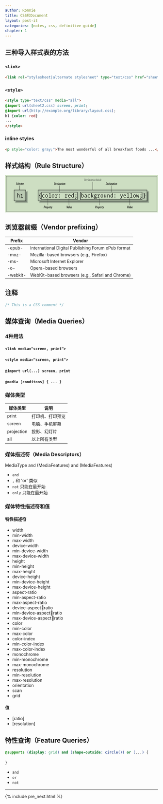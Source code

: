 ```yaml
---
author: Ronnie
title: CSS和Document
layout: post-it
categories: [notes, css, definitive-guide]
chapter: 1
---
```


## 三种导入样式表的方法

### `<link>`

```html
<link rel="stylesheet|alternate stylesheet" type="text/css" href="sheet1.css" title="Default Layout">
```

### `<style>`

```html
<style type="text/css" media="all">
@import url(sheet2.css) screen, print;
@import url(http://example.org/library/layout.css);
h1 {color: red}
...
</style>
```

### inline styles

```html
<p style="color: gray;">The most wonderful of all breakfast foods ...</p>
```

## 样式结构（Rule Structure）

![rule-structure](/assets/images/CSS-The-Definitive-Guide-4h/rule-structure.png)

## 浏览器前缀（Vendor prefixing）

Prefix   | Vendor
---      | ---
-epub-   | International Digital Publishing Forum ePub format
-moz-    | Mozilla-based browsers (e.g., Firefox)
-ms-     | Microsoft Internet Explorer
-o-      | Opera-based browsers
-webkit- | WebKit-based browsers (e.g., Safari and Chrome)

## 注释

```css
/* This is a CSS comment */
```

## 媒体查询（Media Queries）

### 4种用法

#### `<link media="screen, print">`
#### `<style media="screen, print">`
#### `@import url(...) screen, print`
#### `@media [conditons] { ... }`

### 媒体类型

媒体类型 | 说明
---     | ---
print   | 打印机、打印预览
screen  | 电脑、手机屏幕
projection | 投影、幻灯片
all     | 以上所有类型

### 媒体描述符（Media Descriptors）

MediaType and (MediaFeatures) and (MediaFeatures)

- `and`
- `,` 和 'or' 类似
- `not` 只能在最开始
- `only` 只能在最开始

### 媒体特性描述符和值

#### 特性描述符

- width
- min-width
- max-width
- device-width
- min-device-width
- max-device-width
- height
- min-height
- max-height
- device-height
- min-device-height
- max-device-height
- aspect-ratio
- min-aspect-ratio
- max-aspect-ratio
- device-aspectratio
- min-device-aspectratio
- max-device-aspectratio
- color
- min-color
- max-color
- color-index
- min-color-index
- max-color-index
- monochrome
- min-monochrome
- max-monochrome
- resolution
- min-resolution
- max-resolution
- orientation
- scan
- grid

#### 值

- [ratio]
- [resolution]

## 特性查询（Feature Queries）

```css
@supports (display: grid) and (shape-outside: circle()) or (...) {

}
```

- `and`
- `or`
- `not`

---

{% include pre_next.html %}
